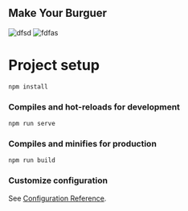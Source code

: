 ## Make Your Burguer

![dfsd](https://user-images.githubusercontent.com/85763135/192011557-c1093ad6-d074-4b65-a2d8-ee4a7d70d90a.png)
![fdfas](https://user-images.githubusercontent.com/85763135/192011703-95b91c6a-19e2-4310-84f7-6ca5636c1e33.png)

# Project setup
```
npm install
```

### Compiles and hot-reloads for development
```
npm run serve
```

### Compiles and minifies for production
```
npm run build
```

### Customize configuration
See [Configuration Reference](https://cli.vuejs.org/config/).
